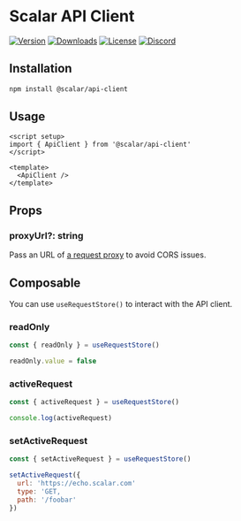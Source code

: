# Scalar API Client

[![Version](https://img.shields.io/npm/v/%40scalar/api-client)](https://www.npmjs.com/package/@scalar/api-client)
[![Downloads](https://img.shields.io/npm/dm/%40scalar/api-client)](https://www.npmjs.com/package/@scalar/api-client)
[![License](https://img.shields.io/npm/l/%40scalar%2Fapi-client)](https://www.npmjs.com/package/@scalar/api-client)
[![Discord](https://img.shields.io/discord/1135330207960678410?style=flat&color=5865F2)](https://discord.gg/scalar)

## Installation

```bash
npm install @scalar/api-client
```

## Usage

```vue
<script setup>
import { ApiClient } from '@scalar/api-client'
</script>

<template>
  <ApiClient />
</template>
```

## Props

### proxyUrl?: string

Pass an URL of [a request proxy](https://github.com/scalar/scalar/tree/main/packages/api-client-proxy) to avoid CORS issues.

## Composable

You can use `useRequestStore()` to interact with the API client.

### readOnly

```js
const { readOnly } = useRequestStore()

readOnly.value = false
```

### activeRequest

```js
const { activeRequest } = useRequestStore()

console.log(activeRequest)
```

### setActiveRequest

```js
const { setActiveRequest } = useRequestStore()

setActiveRequest({
  url: 'https://echo.scalar.com'
  type: 'GET,
  path: '/foobar'
})
```
